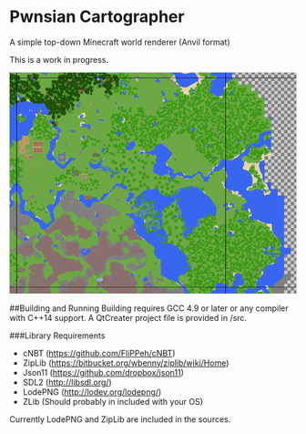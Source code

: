 # Pwnsian Cartographer
A simple top-down Minecraft world renderer (Anvil format)

This is a work in progress.

![World Render](EarlyWorldRender.png)

##Building and Running
Building requires GCC 4.9 or later or any compiler with C++14 support. A QtCreater project file is provided in /src.

###Library Requirements
- cNBT (https://github.com/FliPPeh/cNBT)
- ZipLib (https://bitbucket.org/wbenny/ziplib/wiki/Home)
- Json11 (https://github.com/dropbox/json11)
- SDL2 (http://libsdl.org/)
- LodePNG (http://lodev.org/lodepng/)
- ZLib (Should probably in included with your OS)

Currently LodePNG and ZipLib are included in the sources.

